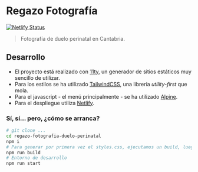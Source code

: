 # Regazo Fotografía

[![Netlify Status](https://api.netlify.com/api/v1/badges/45bca68f-6428-4b80-8ef7-763bf7c54c30/deploy-status)](https://app.netlify.com/sites/thirsty-shockley-4340a2/deploys)

> Fotografía de duelo perinatal en Cantabria.

## Desarrollo

- El proyecto está realizado con [11ty](https://www.11ty.dev/), un generador de sitios estáticos muy sencillo de utilizar.
- Para los estilos se ha utilizado [TailwindCSS](https://tailwindcss.com/), una librería _utility-first_ que mola.
- Para el javascript - el menú principalmente - se ha utilizado [Alpine](https://github.com/alpinejs/alpine).
- Para el despliegue utiliza [Netlify](https://www.netlify.com/).

### Sí, sí... pero, ¿cómo se arranca?

```bash
# git clone ...
cd regazo-fotografia-duelo-perinatal
npm i
# Para generar por primera vez el styles.css, ejecutamos un build, luego ya no hará falta
npm run build
# Entorno de desarrollo
npm run start
```